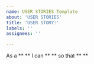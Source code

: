 ```yaml
---
name: USER STORIES Template
about: 'USER STORIES'
title: 'USER STORY:'
labels: ''
assignees: ''

---
```


As a **  ** I can **  ** so that **  **
